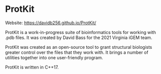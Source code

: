 # ProtKit
Website: https://davidb256.github.io/ProtKit/

ProtKit is a work-in-progress suite of bioinformatics tools for working with .pdb files. It was created by David Bass for the 2021 Virginia iGEM team.

ProtKit was created as an open-source tool to grant structural biologists greater control over the files that they work with. It brings a number of utilities together into one user-friendly program.

ProtKit is written in C++17.
